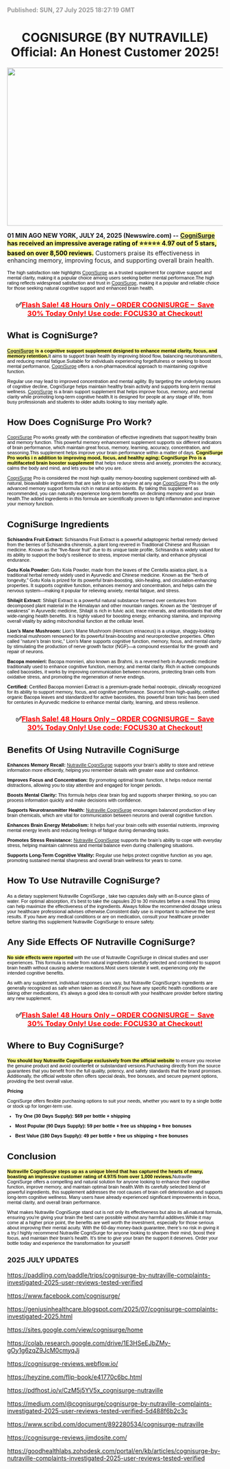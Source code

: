 <p><span style="color: #999999;"><strong>Published: SUN, 27 July 2025 18:27:19 GMT</strong></span></p>
<h1 style="text-align: center;">COGNISURGE (BY NUTRAVILLE) Official: An Honest Customer 2025!</h1>
<div class="separator" style="clear: both; text-align: center;"><img src="https://blogger.googleusercontent.com/img/b/R29vZ2xl/AVvXsEjvOv-YvF746wxU1sYc11hYwwL2gl-T_JzcGngiJgKQt-qxls6VHiuEjwHnIz_bp3p4qq8uCkGYOcaznSnphnvIIwuGi8jnRT1V5adnOeCk-_pHKoVrmJygikKGPALciBN3Wpqx_Fnth2YDXk0pvld3rOLbKYkXe2h-ST66VoOWp30N0plAurzW91n9irA/w640-h368/CogniSurge%201.png" alt="" width="640" height="368" border="0" data-original-height="805" data-original-width="1400" /></div>
<p style="text-align: left;"><strong>01 MIN AGO NEW YORK, JULY 24, 2025 (Newswire.com) --</strong>&nbsp;<strong><span style="background-color: #ffff99; color: #000000;"><a href="https://www.facebook.com/cognisurge/">CogniSurge</a> has received an impressive average rating of ⭐⭐⭐⭐⭐ 4.97 out of 5 stars, based on over 8,500 reviews.</span></strong>&nbsp;Customers praise its effectiveness in enhancing memory, improving focus, and supporting overall brain health.</p>
<p style="-webkit-text-stroke-width: 0px; color: black; font-family: Verdana, Arial, Helvetica, sans-serif; font-size: 11px; font-style: normal; font-variant-caps: normal; font-variant-ligatures: normal; font-weight: 400; letter-spacing: normal; orphans: 2; text-align: start; text-decoration-color: initial; text-decoration-style: initial; text-decoration-thickness: initial; text-indent: 0px; text-transform: none; white-space: normal; widows: 2; word-spacing: 0px;">The high satisfaction rate highlights <a href="https://paddling.com/paddle/trips/cognisurge-by-nutraville-complaints-investigated-2025-user-reviews-tested-verified">CogniSurge</a> as a trusted supplement for cognitive support and mental clarity, making it a popular choice among users seeking better mental performance.The high rating reflects widespread satisfaction and trust in <a href="https://geniusinhealthcare.blogspot.com/2025/07/cognisurge-complaints-investigated-2025.html">CogniSurge</a>, making it a popular and reliable choice for those seeking natural cognitive support and enhanced brain health.</p>
<h3 style="text-align: center;"><strong>✅<a href="https://bitly.cx/s94NC"><span style="color: #ff0000;">Flash Sale! 48 Hours Only &ndash; ORDER COGNISURGE &ndash;&nbsp; Save 30% Today Only! Use code: FOCUS30 at Checkout!</span></a></strong></h3>
<h2 style="-webkit-text-stroke-width: 0px; color: black; font-family: Verdana, Arial, Helvetica, sans-serif; font-style: normal; font-variant-caps: normal; font-variant-ligatures: normal; letter-spacing: normal; orphans: 2; text-align: start; text-decoration-color: initial; text-decoration-style: initial; text-decoration-thickness: initial; text-indent: 0px; text-transform: none; white-space: normal; widows: 2; word-spacing: 0px;">What is CogniSurge?</h2>
<p style="-webkit-text-stroke-width: 0px; color: black; font-family: Verdana, Arial, Helvetica, sans-serif; font-size: 11px; font-style: normal; font-variant-caps: normal; font-variant-ligatures: normal; font-weight: 400; letter-spacing: normal; orphans: 2; text-align: start; text-decoration-color: initial; text-decoration-style: initial; text-decoration-thickness: initial; text-indent: 0px; text-transform: none; white-space: normal; widows: 2; word-spacing: 0px;"><strong><span style="background-color: #ffff99; color: #000000;"><a href="https://sites.google.com/view/cognisurge/home">CogniSurge</a> is a cognitive support supplement designed to enhance mental clarity, focus, and memory retention.</span></strong>It aims to support brain health by improving blood flow, balancing neurotransmitters, and reducing mental fatigue.Suitable for individuals experiencing forgetfulness or seeking to boost mental performance, <a href="https://colab.research.google.com/drive/1E3HSeEJbZMy-gOy1g6zqZ9JcM0cmyqJj">CogniSurge</a> offers a non-pharmaceutical approach to maintaining cognitive function.</p>
<p style="-webkit-text-stroke-width: 0px; color: black; font-family: Verdana, Arial, Helvetica, sans-serif; font-size: 11px; font-style: normal; font-variant-caps: normal; font-variant-ligatures: normal; font-weight: 400; letter-spacing: normal; orphans: 2; text-align: start; text-decoration-color: initial; text-decoration-style: initial; text-decoration-thickness: initial; text-indent: 0px; text-transform: none; white-space: normal; widows: 2; word-spacing: 0px;">Regular use may lead to improved concentration and mental agility. By targeting the underlying causes of cognitive decline, CogniSurge helps maintain healthy brain activity and supports long-term mental wellness. <a href="https://www.scribd.com/document/892280534/cognisurge-nutraville">CogniSurge</a> is a brain support supplement that helps improve focus, memory, and mental clarity while promoting long-term cognitive health.It is designed for people at any stage of life, from busy professionals and students to older adults looking to stay mentally agile.&nbsp;</p>
<h2 style="-webkit-text-stroke-width: 0px; color: black; font-family: Verdana, Arial, Helvetica, sans-serif; font-style: normal; font-variant-caps: normal; font-variant-ligatures: normal; letter-spacing: normal; orphans: 2; text-align: start; text-decoration-color: initial; text-decoration-style: initial; text-decoration-thickness: initial; text-indent: 0px; text-transform: none; white-space: normal; widows: 2; word-spacing: 0px;">How Does CogniSurge Pro Work?</h2>
<p style="-webkit-text-stroke-width: 0px; color: black; font-family: Verdana, Arial, Helvetica, sans-serif; font-size: 11px; font-style: normal; font-variant-caps: normal; font-variant-ligatures: normal; font-weight: 400; letter-spacing: normal; orphans: 2; text-align: start; text-decoration-color: initial; text-decoration-style: initial; text-decoration-thickness: initial; text-indent: 0px; text-transform: none; white-space: normal; widows: 2; word-spacing: 0px;"><a href="https://cognisurge-reviews.webflow.io/">CogniSurge</a> Pro works greatly with the combination of effective ingredinets that support healthy brain and memory function. This powerful memory enhancement supplement supports six different indicators of brain performance, which maintain great focus, memory, learning, accuracy, concentration, and seasoning.This supplement helps improve your brain performance within a matter of days.&nbsp;<strong><span style="background-color: #ffff99; color: #000000;">CogniSurge Pro works i n addition to improving mood, focus, and healthy aging; CogniSurge Pro is a multifaceted brain booster supplement</span></strong>&nbsp;that helps reduce stress and anxiety, promotes the accuracy, calms the body and mind, and lets you be who you are.</p>
<p style="-webkit-text-stroke-width: 0px; color: black; font-family: Verdana, Arial, Helvetica, sans-serif; font-size: 11px; font-style: normal; font-variant-caps: normal; font-variant-ligatures: normal; font-weight: 400; letter-spacing: normal; orphans: 2; text-align: start; text-decoration-color: initial; text-decoration-style: initial; text-decoration-thickness: initial; text-indent: 0px; text-transform: none; white-space: normal; widows: 2; word-spacing: 0px;"><a href="https://heyzine.com/flip-book/e41770c6bc.html">CogniSurge</a> Pro is considered the most high quality memory-boosting supplement combined with all-natural, bioavailable ingredients that are safe to use by anyone at any age.<a href="https://pdfhost.io/v/CzM5j5YV5x_cognisurge-nutraville">CogniSurge</a> Pro is the only advanced memory support formula rich in natural antioxidants. By taking this supplement as recommended, you can naturally experience long-term benefits on declining memory and your brain health.The added ingredients in this formula are scientifically proven to fight inflammation and improve your memory function.</p>
<h2 style="-webkit-text-stroke-width: 0px; color: black; font-family: Verdana, Arial, Helvetica, sans-serif; font-style: normal; font-variant-caps: normal; font-variant-ligatures: normal; letter-spacing: normal; orphans: 2; text-align: start; text-decoration-color: initial; text-decoration-style: initial; text-decoration-thickness: initial; text-indent: 0px; text-transform: none; white-space: normal; widows: 2; word-spacing: 0px;">CogniSurge Ingredients</h2>
<p style="-webkit-text-stroke-width: 0px; color: black; font-family: Verdana, Arial, Helvetica, sans-serif; font-size: 11px; font-style: normal; font-variant-caps: normal; font-variant-ligatures: normal; font-weight: 400; letter-spacing: normal; orphans: 2; text-align: start; text-decoration-color: initial; text-decoration-style: initial; text-decoration-thickness: initial; text-indent: 0px; text-transform: none; white-space: normal; widows: 2; word-spacing: 0px;"><strong>Schisandra Fruit Extract:</strong>&nbsp;Schisandra Fruit Extract is a powerful adaptogenic herbal remedy derived from the berries of Schisandra chinensis, a plant long revered in Traditional Chinese and Russian medicine. Known as the &ldquo;five-flavor fruit&rdquo; due to its unique taste profile, Schisandra is widely valued for its ability to support the body&rsquo;s resilience to stress, improve mental clarity, and enhance physical endurance.</p>
<p style="-webkit-text-stroke-width: 0px; color: black; font-family: Verdana, Arial, Helvetica, sans-serif; font-size: 11px; font-style: normal; font-variant-caps: normal; font-variant-ligatures: normal; font-weight: 400; letter-spacing: normal; orphans: 2; text-align: start; text-decoration-color: initial; text-decoration-style: initial; text-decoration-thickness: initial; text-indent: 0px; text-transform: none; white-space: normal; widows: 2; word-spacing: 0px;"><strong>Gotu Kola Powder:&nbsp;</strong>Gotu Kola Powder, made from the leaves of the Centella asiatica plant, is a traditional herbal remedy widely used in Ayurvedic and Chinese medicine. Known as the "herb of longevity," Gotu Kola is prized for its powerful brain-boosting, skin-healing, and circulation-enhancing properties. It supports cognitive function, enhances memory and concentration, and helps calm the nervous system&mdash;making it popular for relieving anxiety, mental fatigue, and stress.&nbsp;</p>
<p style="-webkit-text-stroke-width: 0px; color: black; font-family: Verdana, Arial, Helvetica, sans-serif; font-size: 11px; font-style: normal; font-variant-caps: normal; font-variant-ligatures: normal; font-weight: 400; letter-spacing: normal; orphans: 2; text-align: start; text-decoration-color: initial; text-decoration-style: initial; text-decoration-thickness: initial; text-indent: 0px; text-transform: none; white-space: normal; widows: 2; word-spacing: 0px;"><strong>Shilajit Extract:</strong>&nbsp;Shilajit Extract is a powerful natural substance formed over centuries from decomposed plant material in the Himalayan and other mountain ranges. Known as the "destroyer of weakness" in Ayurvedic medicine, Shilajit is rich in fulvic acid, trace minerals, and antioxidants that offer wide-ranging health benefits. It is highly valued for boosting energy, enhancing stamina, and improving overall vitality by aiding mitochondrial function at the cellular level.&nbsp;</p>
<p style="-webkit-text-stroke-width: 0px; color: black; font-family: Verdana, Arial, Helvetica, sans-serif; font-size: 11px; font-style: normal; font-variant-caps: normal; font-variant-ligatures: normal; font-weight: 400; letter-spacing: normal; orphans: 2; text-align: start; text-decoration-color: initial; text-decoration-style: initial; text-decoration-thickness: initial; text-indent: 0px; text-transform: none; white-space: normal; widows: 2; word-spacing: 0px;"><strong>Lion&rsquo;s Mane Mushroom:</strong>&nbsp;Lion&rsquo;s Mane Mushroom (Hericium erinaceus) is a unique, shaggy-looking medicinal mushroom renowned for its powerful brain-boosting and neuroprotective properties. Often called &ldquo;nature&rsquo;s brain tonic,&rdquo; Lion&rsquo;s Mane supports cognitive function, memory, focus, and mental clarity by stimulating the production of nerve growth factor (NGF)&mdash;a compound essential for the growth and repair of neurons.&nbsp;</p>
<p style="-webkit-text-stroke-width: 0px; color: black; font-family: Verdana, Arial, Helvetica, sans-serif; font-size: 11px; font-style: normal; font-variant-caps: normal; font-variant-ligatures: normal; font-weight: 400; letter-spacing: normal; orphans: 2; text-align: start; text-decoration-color: initial; text-decoration-style: initial; text-decoration-thickness: initial; text-indent: 0px; text-transform: none; white-space: normal; widows: 2; word-spacing: 0px;"><strong>Bacopa monnieri:&nbsp;</strong>Bacopa monnieri, also known as Brahmi, is a revered herb in Ayurvedic medicine traditionally used to enhance cognitive function, memory, and mental clarity. Rich in active compounds called bacosides, it works by improving communication between neurons, protecting brain cells from oxidative stress, and promoting the regeneration of nerve endings.&nbsp;</p>
<p style="-webkit-text-stroke-width: 0px; color: black; font-family: Verdana, Arial, Helvetica, sans-serif; font-size: 11px; font-style: normal; font-variant-caps: normal; font-variant-ligatures: normal; font-weight: 400; letter-spacing: normal; orphans: 2; text-align: start; text-decoration-color: initial; text-decoration-style: initial; text-decoration-thickness: initial; text-indent: 0px; text-transform: none; white-space: normal; widows: 2; word-spacing: 0px;"><strong>Certified:&nbsp;</strong>Certified Bacopa monnieri Extract is a premium-grade herbal nootropic, clinically recognized for its ability to support memory, focus, and cognitive performance. Sourced from high-quality, certified organic Bacopa leaves and standardized for active bacosides, this powerful brain tonic has been used for centuries in Ayurvedic medicine to enhance mental clarity, learning, and stress resilience.</p>
<h3 style="text-align: center;"><strong>✅<a href="https://bitly.cx/s94NC"><span style="color: #ff0000;">Flash Sale! 48 Hours Only &ndash; ORDER COGNISURGE &ndash;&nbsp; Save 30% Today Only! Use code: FOCUS30 at Checkout!</span></a></strong></h3>
<h2 style="-webkit-text-stroke-width: 0px; color: black; font-family: Verdana, Arial, Helvetica, sans-serif; font-style: normal; font-variant-caps: normal; font-variant-ligatures: normal; letter-spacing: normal; orphans: 2; text-align: start; text-decoration-color: initial; text-decoration-style: initial; text-decoration-thickness: initial; text-indent: 0px; text-transform: none; white-space: normal; widows: 2; word-spacing: 0px;">Benefits Of Using&nbsp;Nutraville CogniSurge</h2>
<p style="-webkit-text-stroke-width: 0px; color: black; font-family: Verdana, Arial, Helvetica, sans-serif; font-size: 11px; font-style: normal; font-variant-caps: normal; font-variant-ligatures: normal; font-weight: 400; letter-spacing: normal; orphans: 2; text-align: start; text-decoration-color: initial; text-decoration-style: initial; text-decoration-thickness: initial; text-indent: 0px; text-transform: none; white-space: normal; widows: 2; word-spacing: 0px;"><strong>Enhances Memory Recall:</strong> <a href="https://medium.com/@cognisurge/cognisurge-by-nutraville-complaints-investigated-2025-user-reviews-tested-verified-5d488f6b2c3c">Nutraville CogniSurge</a> supports your brain&rsquo;s ability to store and retrieve information more efficiently, helping you remember details with greater ease and confidence.</p>
<p style="-webkit-text-stroke-width: 0px; color: black; font-family: Verdana, Arial, Helvetica, sans-serif; font-size: 11px; font-style: normal; font-variant-caps: normal; font-variant-ligatures: normal; font-weight: 400; letter-spacing: normal; orphans: 2; text-align: start; text-decoration-color: initial; text-decoration-style: initial; text-decoration-thickness: initial; text-indent: 0px; text-transform: none; white-space: normal; widows: 2; word-spacing: 0px;"><strong>Improves Focus and Concentration:</strong>&nbsp;By promoting optimal brain function, it helps reduce mental distractions, allowing you to stay attentive and engaged for longer periods.</p>
<p style="-webkit-text-stroke-width: 0px; color: black; font-family: Verdana, Arial, Helvetica, sans-serif; font-size: 11px; font-style: normal; font-variant-caps: normal; font-variant-ligatures: normal; font-weight: 400; letter-spacing: normal; orphans: 2; text-align: start; text-decoration-color: initial; text-decoration-style: initial; text-decoration-thickness: initial; text-indent: 0px; text-transform: none; white-space: normal; widows: 2; word-spacing: 0px;"><strong>Boosts Mental Clarity:</strong>&nbsp;This formula helps clear brain fog and supports sharper thinking, so you can process information quickly and make decisions with confidence.</p>
<p style="-webkit-text-stroke-width: 0px; color: black; font-family: Verdana, Arial, Helvetica, sans-serif; font-size: 11px; font-style: normal; font-variant-caps: normal; font-variant-ligatures: normal; font-weight: 400; letter-spacing: normal; orphans: 2; text-align: start; text-decoration-color: initial; text-decoration-style: initial; text-decoration-thickness: initial; text-indent: 0px; text-transform: none; white-space: normal; widows: 2; word-spacing: 0px;"><strong>Supports Neurotransmitter Health:</strong> <a href="https://cognisurge-reviews.jimdosite.com/">Nutraville CogniSurge</a> encourages balanced production of key brain chemicals, which are vital for communication between neurons and overall cognitive function.</p>
<p style="-webkit-text-stroke-width: 0px; color: black; font-family: Verdana, Arial, Helvetica, sans-serif; font-size: 11px; font-style: normal; font-variant-caps: normal; font-variant-ligatures: normal; font-weight: 400; letter-spacing: normal; orphans: 2; text-align: start; text-decoration-color: initial; text-decoration-style: initial; text-decoration-thickness: initial; text-indent: 0px; text-transform: none; white-space: normal; widows: 2; word-spacing: 0px;"><strong>Enhances Brain Energy Metabolism:</strong>&nbsp;It helps fuel your brain cells with essential nutrients, improving mental energy levels and reducing feelings of fatigue during demanding tasks.</p>
<p style="-webkit-text-stroke-width: 0px; color: black; font-family: Verdana, Arial, Helvetica, sans-serif; font-size: 11px; font-style: normal; font-variant-caps: normal; font-variant-ligatures: normal; font-weight: 400; letter-spacing: normal; orphans: 2; text-align: start; text-decoration-color: initial; text-decoration-style: initial; text-decoration-thickness: initial; text-indent: 0px; text-transform: none; white-space: normal; widows: 2; word-spacing: 0px;"><strong>Promotes Stress Resistance:</strong> <a href="https://goodhealthlabs.zohodesk.com/portal/en/kb/articles/cognisurge-by-nutraville-complaints-investigated-2025-user-reviews-tested-verified">Nutraville CogniSurge</a> supports the brain&rsquo;s ability to cope with everyday stress, helping maintain calmness and mental balance even during challenging situations.</p>
<p style="-webkit-text-stroke-width: 0px; color: black; font-family: Verdana, Arial, Helvetica, sans-serif; font-size: 11px; font-style: normal; font-variant-caps: normal; font-variant-ligatures: normal; font-weight: 400; letter-spacing: normal; orphans: 2; text-align: start; text-decoration-color: initial; text-decoration-style: initial; text-decoration-thickness: initial; text-indent: 0px; text-transform: none; white-space: normal; widows: 2; word-spacing: 0px;"><strong>Supports Long-Term Cognitive Vitality:</strong>&nbsp;Regular use helps protect cognitive function as you age, promoting sustained mental sharpness and overall brain wellness for years to come.</p>
<h2 style="-webkit-text-stroke-width: 0px; color: black; font-family: Verdana, Arial, Helvetica, sans-serif; font-style: normal; font-variant-caps: normal; font-variant-ligatures: normal; letter-spacing: normal; orphans: 2; text-align: start; text-decoration-color: initial; text-decoration-style: initial; text-decoration-thickness: initial; text-indent: 0px; text-transform: none; white-space: normal; widows: 2; word-spacing: 0px;">How To Use Nutraville CogniSurge?</h2>
<p style="-webkit-text-stroke-width: 0px; color: black; font-family: Verdana, Arial, Helvetica, sans-serif; font-size: 11px; font-style: normal; font-variant-caps: normal; font-variant-ligatures: normal; font-weight: 400; letter-spacing: normal; orphans: 2; text-align: start; text-decoration-color: initial; text-decoration-style: initial; text-decoration-thickness: initial; text-indent: 0px; text-transform: none; white-space: normal; widows: 2; word-spacing: 0px;">As a dietary supplement Nutraville CogniSurge , take two capsules daily with an 8-ounce glass of water. For optimal absorption, it&rsquo;s best to take the capsules 20 to 30 minutes before a meal.This timing can help maximize the effectiveness of the ingredients. Always follow the recommended dosage unless your healthcare professional advises otherwise.Consistent daily use is important to achieve the best results. If you have any medical conditions or are on medication, consult your healthcare provider before starting this supplement Nutraville CogniSurge to ensure safety.</p>
<h2 style="-webkit-text-stroke-width: 0px; color: black; font-family: Verdana, Arial, Helvetica, sans-serif; font-style: normal; font-variant-caps: normal; font-variant-ligatures: normal; letter-spacing: normal; orphans: 2; text-align: start; text-decoration-color: initial; text-decoration-style: initial; text-decoration-thickness: initial; text-indent: 0px; text-transform: none; white-space: normal; widows: 2; word-spacing: 0px;">Any Side Effects OF Nutraville CogniSurge?</h2>
<p style="-webkit-text-stroke-width: 0px; color: black; font-family: Verdana, Arial, Helvetica, sans-serif; font-size: 11px; font-style: normal; font-variant-caps: normal; font-variant-ligatures: normal; font-weight: 400; letter-spacing: normal; orphans: 2; text-align: start; text-decoration-color: initial; text-decoration-style: initial; text-decoration-thickness: initial; text-indent: 0px; text-transform: none; white-space: normal; widows: 2; word-spacing: 0px;"><span style="background-color: #ffff99;"><strong><span style="color: #000000;">No side effects were reported</span></strong></span>&nbsp;with the use of Nutraville CogniSurge in clinical studies and user experiences. This formula is made from natural ingredients carefully selected and combined to support brain health without causing adverse reactions.Most users tolerate it well, experiencing only the intended cognitive benefits.</p>
<p style="-webkit-text-stroke-width: 0px; color: black; font-family: Verdana, Arial, Helvetica, sans-serif; font-size: 11px; font-style: normal; font-variant-caps: normal; font-variant-ligatures: normal; font-weight: 400; letter-spacing: normal; orphans: 2; text-align: start; text-decoration-color: initial; text-decoration-style: initial; text-decoration-thickness: initial; text-indent: 0px; text-transform: none; white-space: normal; widows: 2; word-spacing: 0px;">As with any supplement, individual responses can vary, but Nutraville CogniSurge&rsquo;s ingredients are generally recognized as safe when taken as directed.If you have any specific health conditions or are taking other medications, it&rsquo;s always a good idea to consult with your healthcare provider before starting any new supplement.</p>
<h3 style="text-align: center;"><strong>✅<a href="https://bitly.cx/s94NC"><span style="color: #ff0000;">Flash Sale! 48 Hours Only &ndash; ORDER COGNISURGE &ndash;&nbsp; Save 30% Today Only! Use code: FOCUS30 at Checkout!</span></a></strong></h3>
<h2 style="-webkit-text-stroke-width: 0px; color: black; font-family: Verdana, Arial, Helvetica, sans-serif; font-style: normal; font-variant-caps: normal; font-variant-ligatures: normal; letter-spacing: normal; orphans: 2; text-align: start; text-decoration-color: initial; text-decoration-style: initial; text-decoration-thickness: initial; text-indent: 0px; text-transform: none; white-space: normal; widows: 2; word-spacing: 0px;">Where to Buy CogniSurge?</h2>
<p style="-webkit-text-stroke-width: 0px; color: black; font-family: Verdana, Arial, Helvetica, sans-serif; font-size: 11px; font-style: normal; font-variant-caps: normal; font-variant-ligatures: normal; font-weight: 400; letter-spacing: normal; orphans: 2; text-align: start; text-decoration-color: initial; text-decoration-style: initial; text-decoration-thickness: initial; text-indent: 0px; text-transform: none; white-space: normal; widows: 2; word-spacing: 0px;"><strong><span style="background-color: #ffff99; color: #000000;">You should buy Nutraville CogniSurge exclusively from the official website</span></strong>&nbsp;to ensure you receive the genuine product and avoid counterfeit or substandard versions.Purchasing directly from the source guarantees that you benefit from the full quality, potency, and safety standards that the brand promises. Additionally, the official website often offers special deals, free bonuses, and secure payment options, providing the best overall value.</p>
<p style="-webkit-text-stroke-width: 0px; color: black; font-family: Verdana, Arial, Helvetica, sans-serif; font-size: 11px; font-style: normal; font-variant-caps: normal; font-variant-ligatures: normal; font-weight: 400; letter-spacing: normal; orphans: 2; text-align: start; text-decoration-color: initial; text-decoration-style: initial; text-decoration-thickness: initial; text-indent: 0px; text-transform: none; white-space: normal; widows: 2; word-spacing: 0px;"><strong>Pricing</strong></p>
<p style="-webkit-text-stroke-width: 0px; color: black; font-family: Verdana, Arial, Helvetica, sans-serif; font-size: 11px; font-style: normal; font-variant-caps: normal; font-variant-ligatures: normal; font-weight: 400; letter-spacing: normal; orphans: 2; text-align: start; text-decoration-color: initial; text-decoration-style: initial; text-decoration-thickness: initial; text-indent: 0px; text-transform: none; white-space: normal; widows: 2; word-spacing: 0px;">CogniSurge offers flexible purchasing options to suit your needs, whether you want to try a single bottle or stock up for longer-term use.</p>
<ul style="-webkit-text-stroke-width: 0px; color: black; font-family: Verdana, Arial, Helvetica, sans-serif; font-size: 11px; font-style: normal; font-variant-caps: normal; font-variant-ligatures: normal; font-weight: 400; letter-spacing: normal; orphans: 2; text-align: start; text-decoration-color: initial; text-decoration-style: initial; text-decoration-thickness: initial; text-indent: 0px; text-transform: none; white-space: normal; widows: 2; word-spacing: 0px;">
<li><strong>Try One (30 Days Supply): $69 per bottle + shipping</strong></li>
</ul>
<ul style="-webkit-text-stroke-width: 0px; color: black; font-family: Verdana, Arial, Helvetica, sans-serif; font-size: 11px; font-style: normal; font-variant-caps: normal; font-variant-ligatures: normal; font-weight: 400; letter-spacing: normal; orphans: 2; text-align: start; text-decoration-color: initial; text-decoration-style: initial; text-decoration-thickness: initial; text-indent: 0px; text-transform: none; white-space: normal; widows: 2; word-spacing: 0px;">
<li><strong>Most Popular (90 Days Supply): 59 per bottle + free us shipping + free bonuses</strong></li>
</ul>
<ul style="-webkit-text-stroke-width: 0px; color: black; font-family: Verdana, Arial, Helvetica, sans-serif; font-size: 11px; font-style: normal; font-variant-caps: normal; font-variant-ligatures: normal; font-weight: 400; letter-spacing: normal; orphans: 2; text-align: start; text-decoration-color: initial; text-decoration-style: initial; text-decoration-thickness: initial; text-indent: 0px; text-transform: none; white-space: normal; widows: 2; word-spacing: 0px;">
<li><strong>Best Value (180 Days Supply): 49 per bottle + free us shipping + free bonuses</strong></li>
</ul>
<h2 style="-webkit-text-stroke-width: 0px; color: black; font-family: Verdana, Arial, Helvetica, sans-serif; font-style: normal; font-variant-caps: normal; font-variant-ligatures: normal; letter-spacing: normal; orphans: 2; text-align: start; text-decoration-color: initial; text-decoration-style: initial; text-decoration-thickness: initial; text-indent: 0px; text-transform: none; white-space: normal; widows: 2; word-spacing: 0px;">Conclusion</h2>
<p style="-webkit-text-stroke-width: 0px; color: black; font-family: Verdana, Arial, Helvetica, sans-serif; font-size: 11px; font-style: normal; font-variant-caps: normal; font-variant-ligatures: normal; font-weight: 400; letter-spacing: normal; text-align: start; text-indent: 0px; text-transform: none; white-space: normal; word-spacing: 0px;"><span style="background-color: #ffff99; color: #000000;"><strong>Nutraville CogniSurge&nbsp;steps up as a unique blend that has captured the hearts of many, boasting an impressive customer rating of 4.97/5 from over 1,000 reviews.</strong></span>Nutraville CogniSurge&nbsp;offers a compelling and natural solution for anyone looking to enhance their cognitive function, improve memory, and maintain optimal brain health.With its carefully selected blend of powerful ingredients, this supplement addresses the root causes of brain cell deterioration and supports long-term cognitive wellness. Many users have already experienced significant improvements in focus, mental clarity, and overall brain performance.</p>
<p style="-webkit-text-stroke-width: 0px; color: black; font-family: Verdana, Arial, Helvetica, sans-serif; font-size: 11px; font-style: normal; font-variant-caps: normal; font-variant-ligatures: normal; font-weight: 400; letter-spacing: normal; orphans: 2; text-align: start; text-decoration-color: initial; text-decoration-style: initial; text-decoration-thickness: initial; text-indent: 0px; text-transform: none; white-space: normal; widows: 2; word-spacing: 0px;">What makes&nbsp;Nutraville CogniSurge&nbsp;stand out is not only its effectiveness but also its all-natural formula, ensuring you&rsquo;re giving your brain the best care possible without any harmful additives.While it may come at a higher price point, the benefits are well worth the investment, especially for those serious about improving their mental acuity. With the 60-day money-back guarantee, there&rsquo;s no risk in giving it a try.I highly recommend&nbsp;Nutraville CogniSurge&nbsp;for anyone looking to sharpen their mind, boost their focus, and maintain their brain&rsquo;s health. It&rsquo;s time to give your brain the support it deserves. Order your bottle today and experience the transformation for yourself!</p>
<h3>2025 JULY UPDATES</h3>
<p><a href="https://paddling.com/paddle/trips/cognisurge-by-nutraville-complaints-investigated-2025-user-reviews-tested-verified">https://paddling.com/paddle/trips/cognisurge-by-nutraville-complaints-investigated-2025-user-reviews-tested-verified</a></p>
<p><a href="https://www.facebook.com/cognisurge/">https://www.facebook.com/cognisurge/</a></p>
<p><a href="https://geniusinhealthcare.blogspot.com/2025/07/cognisurge-complaints-investigated-2025.html">https://geniusinhealthcare.blogspot.com/2025/07/cognisurge-complaints-investigated-2025.html</a></p>
<p><a href="https://sites.google.com/view/cognisurge/home">https://sites.google.com/view/cognisurge/home</a></p>
<p><a href="https://colab.research.google.com/drive/1E3HSeEJbZMy-gOy1g6zqZ9JcM0cmyqJj">https://colab.research.google.com/drive/1E3HSeEJbZMy-gOy1g6zqZ9JcM0cmyqJj</a></p>
<p><a href="https://cognisurge-reviews.webflow.io/">https://cognisurge-reviews.webflow.io/</a></p>
<p><a href="https://heyzine.com/flip-book/e41770c6bc.html">https://heyzine.com/flip-book/e41770c6bc.html</a></p>
<p><a href="https://pdfhost.io/v/CzM5j5YV5x_cognisurge-nutraville">https://pdfhost.io/v/CzM5j5YV5x_cognisurge-nutraville</a></p>
<p><a href="https://medium.com/@cognisurge/cognisurge-by-nutraville-complaints-investigated-2025-user-reviews-tested-verified-5d488f6b2c3c">https://medium.com/@cognisurge/cognisurge-by-nutraville-complaints-investigated-2025-user-reviews-tested-verified-5d488f6b2c3c</a></p>
<p><a href="https://www.scribd.com/document/892280534/cognisurge-nutraville">https://www.scribd.com/document/892280534/cognisurge-nutraville</a></p>
<p><a href="https://cognisurge-reviews.jimdosite.com/">https://cognisurge-reviews.jimdosite.com/</a></p>
<p><a href="https://goodhealthlabs.zohodesk.com/portal/en/kb/articles/cognisurge-by-nutraville-complaints-investigated-2025-user-reviews-tested-verified">https://goodhealthlabs.zohodesk.com/portal/en/kb/articles/cognisurge-by-nutraville-complaints-investigated-2025-user-reviews-tested-verified</a></p>
